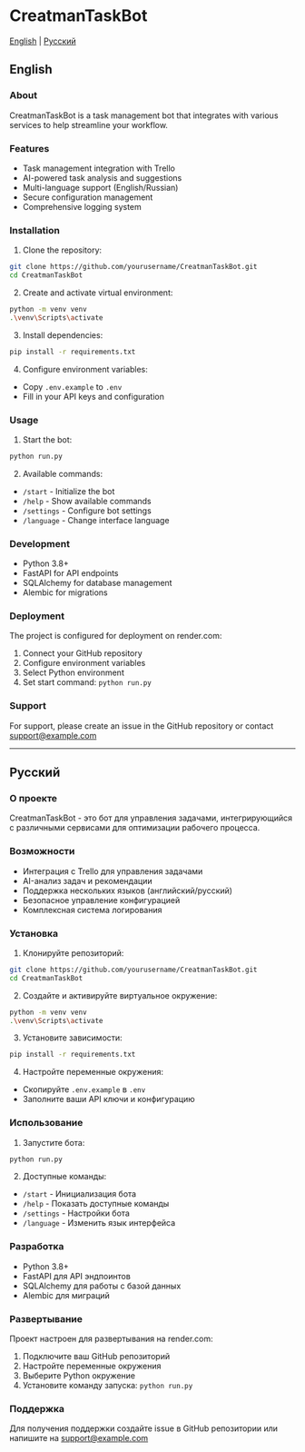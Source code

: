 # CreatmanTaskBot

[English](#english) | [Русский](#russian)

## English

### About
CreatmanTaskBot is a task management bot that integrates with various services to help streamline your workflow.

### Features
- Task management integration with Trello
- AI-powered task analysis and suggestions
- Multi-language support (English/Russian)
- Secure configuration management
- Comprehensive logging system

### Installation
1. Clone the repository:
```bash
git clone https://github.com/yourusername/CreatmanTaskBot.git
cd CreatmanTaskBot
```

2. Create and activate virtual environment:
```bash
python -m venv venv
.\venv\Scripts\activate
```

3. Install dependencies:
```bash
pip install -r requirements.txt
```

4. Configure environment variables:
- Copy `.env.example` to `.env`
- Fill in your API keys and configuration

### Usage
1. Start the bot:
```bash
python run.py
```

2. Available commands:
- `/start` - Initialize the bot
- `/help` - Show available commands
- `/settings` - Configure bot settings
- `/language` - Change interface language

### Development
- Python 3.8+
- FastAPI for API endpoints
- SQLAlchemy for database management
- Alembic for migrations

### Deployment
The project is configured for deployment on render.com:
1. Connect your GitHub repository
2. Configure environment variables
3. Select Python environment
4. Set start command: `python run.py`

### Support
For support, please create an issue in the GitHub repository or contact support@example.com

---

## Русский

### О проекте
CreatmanTaskBot - это бот для управления задачами, интегрирующийся с различными сервисами для оптимизации рабочего процесса.

### Возможности
- Интеграция с Trello для управления задачами
- AI-анализ задач и рекомендации
- Поддержка нескольких языков (английский/русский)
- Безопасное управление конфигурацией
- Комплексная система логирования

### Установка
1. Клонируйте репозиторий:
```bash
git clone https://github.com/yourusername/CreatmanTaskBot.git
cd CreatmanTaskBot
```

2. Создайте и активируйте виртуальное окружение:
```bash
python -m venv venv
.\venv\Scripts\activate
```

3. Установите зависимости:
```bash
pip install -r requirements.txt
```

4. Настройте переменные окружения:
- Скопируйте `.env.example` в `.env`
- Заполните ваши API ключи и конфигурацию

### Использование
1. Запустите бота:
```bash
python run.py
```

2. Доступные команды:
- `/start` - Инициализация бота
- `/help` - Показать доступные команды
- `/settings` - Настройки бота
- `/language` - Изменить язык интерфейса

### Разработка
- Python 3.8+
- FastAPI для API эндпоинтов
- SQLAlchemy для работы с базой данных
- Alembic для миграций

### Развертывание
Проект настроен для развертывания на render.com:
1. Подключите ваш GitHub репозиторий
2. Настройте переменные окружения
3. Выберите Python окружение
4. Установите команду запуска: `python run.py`

### Поддержка
Для получения поддержки создайте issue в GitHub репозитории или напишите на support@example.com
